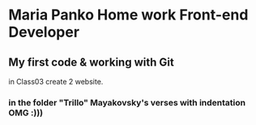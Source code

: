 # Maria Panko Home work Front-end Developer  
## My first code &amp; working with Git
in Class03 create 2 website.

### in the folder "Trillo" Mayakovsky's verses with indentation OMG :)))

